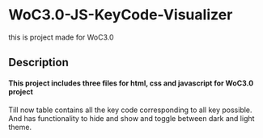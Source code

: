 # WoC3.0-JS-KeyCode-Visualizer

 this is project made for WoC3.0

## Description 

#### This project includes three files for html, css and javascript for WoC3.0 project

Till now table contains all the key code corresponding to all key possible. And has functionality to hide and show and toggle between dark and light theme.
